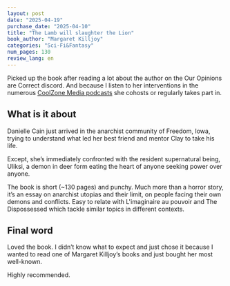 ```yaml
---
layout: post
date: "2025-04-19"
purchase_date: "2025-04-10"
title: "The Lamb will slaughter the Lion"
book_author: "Margaret Killjoy"
categories: "Sci-Fi&Fantasy"
num_pages: 130
review_lang: en
---
```


Picked up the book after reading a lot about the author on the Our Opinions are Correct discord. And because I listen to her interventions in the numerous [CoolZone Media podcasts](https://www.iheart.com/podcast/1119-cool-people-who-did-cool-96003360/) she cohosts or regularly takes part in.

## What is it about

Danielle Cain just arrived in the anarchist community of Freedom, Iowa, trying to understand what led her best friend and mentor Clay to take his life.

Except, she’s immediately confronted with the resident supernatural being, Uliksi, a demon in deer form eating the heart of anyone seeking power over anyone.

The book is short (~130 pages) and punchy. Much more than a horror story, it’s an essay on anarchist utopias and their limit, on people facing their own demons and conflicts. Easy to relate with L'imaginaire au pouvoir and The Dispossessed which tackle similar topics in different contexts.

## Final word

Loved the book. I didn’t know what to expect and just chose it because I wanted to read one of Margaret Killjoy’s books and just bought her most well-known.

Highly recommended.